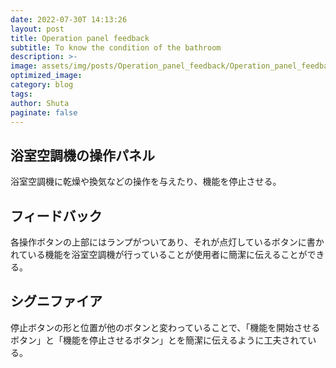 ```yaml
---
date: 2022-07-30T 14:13:26
layout: post
title: Operation panel feedback
subtitle: To know the condition of the bathroom
description: >-
image: assets/img/posts/Operation_panel_feedback/Operation_panel_feedback.JPG
optimized_image: 
category: blog
tags: 
author: Shuta
paginate: false
---
```


## 浴室空調機の操作パネル

浴室空調機に乾燥や換気などの操作を与えたり、機能を停止させる。

## フィードバック

各操作ボタンの上部にはランプがついてあり、それが点灯しているボタンに書かれている機能を浴室空調機が行っていることが使用者に簡潔に伝えることができる。

## シグニファイア

停止ボタンの形と位置が他のボタンと変わっていることで、「機能を開始させるボタン」と「機能を停止させるボタン」とを簡潔に伝えるように工夫されている。